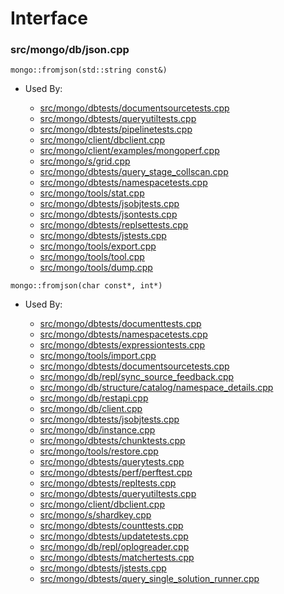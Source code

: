 
# Interface

### src/mongo/db/json.cpp

<div></div>

    mongo::fromjson(std::string const&)

- Used By:

    - [src/mongo/dbtests/documentsourcetests.cpp](../../../unit\_tests)
    - [src/mongo/dbtests/queryutiltests.cpp](../../../unit\_tests)
    - [src/mongo/dbtests/pipelinetests.cpp](../../../unit\_tests)
    - [src/mongo/client/dbclient.cpp](../../../cpp\_client\_driver)
    - [src/mongo/client/examples/mongoperf.cpp](../../../cpp\_client\_driver)
    - [src/mongo/s/grid.cpp](../../../sharding)
    - [src/mongo/dbtests/query\_stage\_collscan.cpp](../../../unit\_tests)
    - [src/mongo/dbtests/namespacetests.cpp](../../../unit\_tests)
    - [src/mongo/tools/stat.cpp](../../../tools)
    - [src/mongo/dbtests/jsobjtests.cpp](../../../unit\_tests)
    - [src/mongo/dbtests/jsontests.cpp](../../../unit\_tests)
    - [src/mongo/dbtests/replsettests.cpp](../../../unit\_tests)
    - [src/mongo/dbtests/jstests.cpp](../../../unit\_tests)
    - [src/mongo/tools/export.cpp](../../../tools)
    - [src/mongo/tools/tool.cpp](../../../tools)
    - [src/mongo/tools/dump.cpp](../../../tools)

<div></div>

    mongo::fromjson(char const*, int*)

- Used By:

    - [src/mongo/dbtests/documenttests.cpp](../../../unit\_tests)
    - [src/mongo/dbtests/namespacetests.cpp](../../../unit\_tests)
    - [src/mongo/dbtests/expressiontests.cpp](../../../unit\_tests)
    - [src/mongo/tools/import.cpp](../../../tools)
    - [src/mongo/dbtests/documentsourcetests.cpp](../../../unit\_tests)
    - [src/mongo/db/repl/sync\_source\_feedback.cpp](../../../replication)
    - [src/mongo/db/structure/catalog/namespace\_details.cpp](../../../storage\_layer\_structure)
    - [src/mongo/db/restapi.cpp](../../../web\_server)
    - [src/mongo/db/client.cpp](../../../client\_and\_operation\_tracking)
    - [src/mongo/dbtests/jsobjtests.cpp](../../../unit\_tests)
    - [src/mongo/db/instance.cpp](../../../storage\_layer\_structure)
    - [src/mongo/dbtests/chunktests.cpp](../../../unit\_tests)
    - [src/mongo/tools/restore.cpp](../../../tools)
    - [src/mongo/dbtests/querytests.cpp](../../../unit\_tests)
    - [src/mongo/dbtests/perf/perftest.cpp](../../../unit\_tests)
    - [src/mongo/dbtests/repltests.cpp](../../../unit\_tests)
    - [src/mongo/dbtests/queryutiltests.cpp](../../../unit\_tests)
    - [src/mongo/client/dbclient.cpp](../../../cpp\_client\_driver)
    - [src/mongo/s/shardkey.cpp](../../../sharding)
    - [src/mongo/dbtests/counttests.cpp](../../../unit\_tests)
    - [src/mongo/dbtests/updatetests.cpp](../../../unit\_tests)
    - [src/mongo/db/repl/oplogreader.cpp](../../../replication)
    - [src/mongo/dbtests/matchertests.cpp](../../../unit\_tests)
    - [src/mongo/dbtests/jstests.cpp](../../../unit\_tests)
    - [src/mongo/dbtests/query\_single\_solution\_runner.cpp](../../../unit\_tests)
